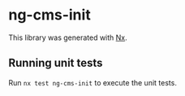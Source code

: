 # ng-cms-init

This library was generated with [Nx](https://nx.dev).

## Running unit tests

Run `nx test ng-cms-init` to execute the unit tests.
